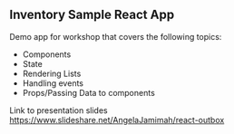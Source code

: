 ## Inventory Sample React App

Demo app for workshop that covers the following topics:
- Components
- State 
- Rendering Lists
- Handling events
- Props/Passing Data to components

Link to presentation slides 
https://www.slideshare.net/AngelaJamimah/react-outbox